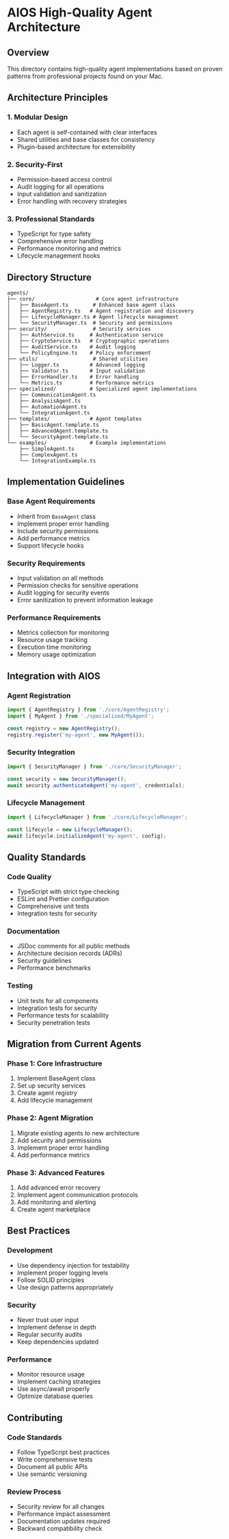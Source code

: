 # AIOS High-Quality Agent Architecture

## Overview

This directory contains high-quality agent implementations based on proven patterns from professional projects found on your Mac.

## Architecture Principles

### 1. **Modular Design**

- Each agent is self-contained with clear interfaces
- Shared utilities and base classes for consistency
- Plugin-based architecture for extensibility

### 2. **Security-First**

- Permission-based access control
- Audit logging for all operations
- Input validation and sanitization
- Error handling with recovery strategies

### 3. **Professional Standards**

- TypeScript for type safety
- Comprehensive error handling
- Performance monitoring and metrics
- Lifecycle management hooks

## Directory Structure

```
agents/
├── core/                    # Core agent infrastructure
│   ├── BaseAgent.ts        # Enhanced base agent class
│   ├── AgentRegistry.ts   # Agent registration and discovery
│   ├── LifecycleManager.ts # Agent lifecycle management
│   └── SecurityManager.ts  # Security and permissions
├── security/               # Security services
│   ├── AuthService.ts     # Authentication service
│   ├── CryptoService.ts   # Cryptographic operations
│   ├── AuditService.ts    # Audit logging
│   └── PolicyEngine.ts    # Policy enforcement
├── utils/                  # Shared utilities
│   ├── Logger.ts          # Advanced logging
│   ├── Validator.ts       # Input validation
│   ├── ErrorHandler.ts    # Error handling
│   └── Metrics.ts         # Performance metrics
├── specialized/           # Specialized agent implementations
│   ├── CommunicationAgent.ts
│   ├── AnalysisAgent.ts
│   ├── AutomationAgent.ts
│   └── IntegrationAgent.ts
├── templates/             # Agent templates
│   ├── BasicAgent.template.ts
│   ├── AdvancedAgent.template.ts
│   └── SecurityAgent.template.ts
└── examples/              # Example implementations
    ├── SimpleAgent.ts
    ├── ComplexAgent.ts
    └── IntegrationExample.ts
```

## Implementation Guidelines

### Base Agent Requirements

- Inherit from `BaseAgent` class
- Implement proper error handling
- Include security permissions
- Add performance metrics
- Support lifecycle hooks

### Security Requirements

- Input validation on all methods
- Permission checks for sensitive operations
- Audit logging for security events
- Error sanitization to prevent information leakage

### Performance Requirements

- Metrics collection for monitoring
- Resource usage tracking
- Execution time monitoring
- Memory usage optimization

## Integration with AIOS

### Agent Registration

```typescript
import { AgentRegistry } from './core/AgentRegistry';
import { MyAgent } from './specialized/MyAgent';

const registry = new AgentRegistry();
registry.register('my-agent', new MyAgent());
```

### Security Integration

```typescript
import { SecurityManager } from './core/SecurityManager';

const security = new SecurityManager();
await security.authenticateAgent('my-agent', credentials);
```

### Lifecycle Management

```typescript
import { LifecycleManager } from './core/LifecycleManager';

const lifecycle = new LifecycleManager();
await lifecycle.initializeAgent('my-agent', config);
```

## Quality Standards

### Code Quality

- TypeScript with strict type checking
- ESLint and Prettier configuration
- Comprehensive unit tests
- Integration tests for security

### Documentation

- JSDoc comments for all public methods
- Architecture decision records (ADRs)
- Security guidelines
- Performance benchmarks

### Testing

- Unit tests for all components
- Integration tests for security
- Performance tests for scalability
- Security penetration tests

## Migration from Current Agents

### Phase 1: Core Infrastructure

1. Implement BaseAgent class
2. Set up security services
3. Create agent registry
4. Add lifecycle management

### Phase 2: Agent Migration

1. Migrate existing agents to new architecture
2. Add security and permissions
3. Implement proper error handling
4. Add performance metrics

### Phase 3: Advanced Features

1. Add advanced error recovery
2. Implement agent communication protocols
3. Add monitoring and alerting
4. Create agent marketplace

## Best Practices

### Development

- Use dependency injection for testability
- Implement proper logging levels
- Follow SOLID principles
- Use design patterns appropriately

### Security

- Never trust user input
- Implement defense in depth
- Regular security audits
- Keep dependencies updated

### Performance

- Monitor resource usage
- Implement caching strategies
- Use async/await properly
- Optimize database queries

## Contributing

### Code Standards

- Follow TypeScript best practices
- Write comprehensive tests
- Document all public APIs
- Use semantic versioning

### Review Process

- Security review for all changes
- Performance impact assessment
- Documentation updates required
- Backward compatibility check
